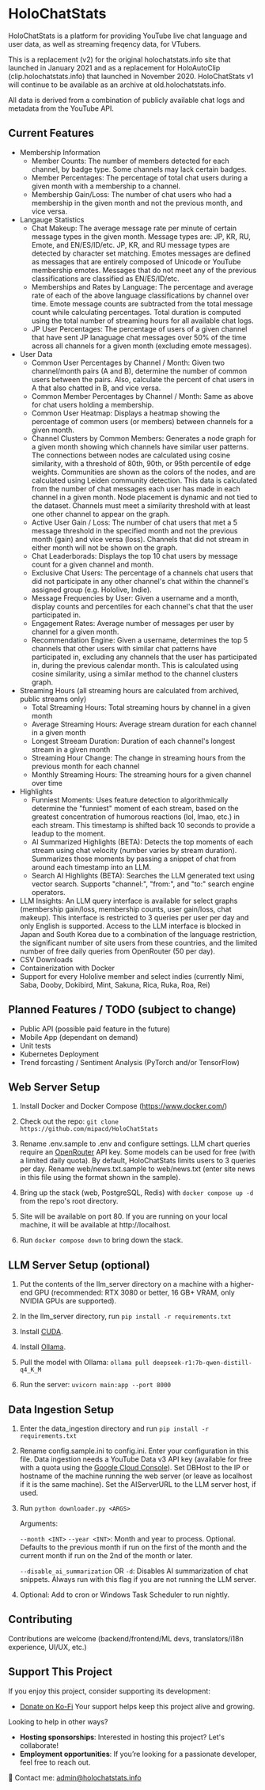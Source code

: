 # HoloChatStats

HoloChatStats is a platform for providing YouTube live chat language and user data, as well as streaming freqency data, for VTubers.

This is a replacement (v2) for the original holochatstats.info site that launched in January 2021 and as a replacement for HoloAutoClip (clip.holochatstats.info) that launched in November 2020.
HoloChatStats v1 will continue to be available as an archive at old.holochatstats.info.

All data is derived from a combination of publicly available chat logs and metadata from the YouTube API.

## Current Features
* Membership Information
    * Member Counts: The number of members detected for each channel, by badge type. Some channels may lack certain badges. 
    * Member Percentages: The percentage of total chat users during a given month with a membership to a channel.
    * Membership Gain/Loss: The number of chat users who had a membership in the given month and not the previous month, and vice versa.
* Langauge Statistics
    * Chat Makeup: The average message rate per minute of certain message types in the given month. Message types are: JP, KR, RU, Emote, and EN/ES/ID/etc.
    JP, KR, and RU message types are detected by character set matching. Emotes messages are defined as messages that are entirely composed of Unicode or YouTube membership emotes.
    Messages that do not meet any of the previous classifications are classified as EN/ES/ID/etc.
    * Memberships and Rates by Language: The percentage and average rate of each of the above language classifications by channel over time. Emote message counts are subtracted from the
    total message count while calculating percentages. Total duration is computed using the total number of streaming hours for all available chat logs.
    * JP User Percentages: The percentage of users of a given channel that have sent JP lanaguage chat messages over 50% of the time across all channels for a given month (excluding emote messages).
* User Data
    * Common User Percentages by Channel / Month: Given two channel/month pairs (A and B), determine the number of common users between the pairs. Also, calculate the percent of chat users in A that
    also chatted in B, and vice versa.
    * Common Member Percentages by Channel / Month: Same as above for chat users holding a membership.
    * Common User Heatmap: Displays a heatmap showing the percentage of common users (or members) between channels for a given month. 
    * Channel Clusters by Common Members: Generates a node graph for a given month showing which channels have similar user patterns. The connections between nodes are calculated using cosine similarity, 
    with a threshold of 80th, 90th, or 95th percentile of edge weights. Communities are shown as the colors of the nodes, and are calculated using Leiden community detection. This data is calculated from the number of chat messages each user has made 
    in each channel in a given month. Node placement is dynamic and not tied to the dataset. Channels must meet a similarity threshold with at least one other channel to appear on the graph.
    * Active User Gain / Loss: The number of chat users that met a 5 message threshold in the specified month and not the previous month (gain) and vice versa (loss). Channels that did not stream in either month 
    will not be shown on the graph.
    * Chat Leaderborads: Displays the top 10 chat users by message count for a given channel and month.
    * Exclusive Chat Users: The percentage of a channels chat users that did not participate in any other channel's chat within the channel's assigned group (e.g. Hololive, Indie). 
    * Message Frequencies by User: Given a username and a month, display counts and percentiles for each channel's chat that the user participated in.
    * Engagement Rates: Average number of messages per user by channel for a given month.
    * Recommendation Engine: Given a username, determines the top 5 channels that other users with similar chat patterns have participated in, excluding any channels that the user has participated in, during the previous calendar month. This is calculated using cosine similarity, using a similar method to the channel clusters graph.
* Streaming Hours (all streaming hours are calculated from archived, public streams only)
    * Total Streaming Hours: Total streaming hours by channel in a given month
    * Average Streaming Hours: Average stream duration for each channel in a given month
    * Longest Streeam Duration: Duration of each channel's longest stream in a given month
    * Streaming Hour Change: The change in streaming hours from the previous month for each channel
    * Monthly Streaming Hours: The streaming hours for a given channel over time
* Highlights
    * Funniest Moments: Uses feature detection to algorithmically determine the "funniest" moment of each stream, based on the greatest concentration of humorous reactions (lol, lmao, etc.) in each stream. This timestamp is shifted back 10 seconds to provide a leadup to the moment. 
    * AI Summarized Highlights (BETA): Detects the top moments of each stream using chat velocity (number varies by stream duration). Summarizes those moments by passing a snippet of chat from around each timestamp into an LLM. 
    * Search AI Highlights (BETA): Searches the LLM generated text using vector search. Supports "channel:", "from:", and "to:" search engine operators.
* LLM Insights: An LLM query interface is available for select graphs (membership gain/loss, membership counts, user gain/loss, chat makeup). This interface is restricted to 3 queries per user per day and only 
English is supported. Access to the LLM interface is blocked in Japan and South Korea due to a combination of the language restriction, the significant number of site users from these countries, and the limited 
number of free daily queries from OpenRouter (50 per day).
* CSV Downloads
* Containerization with Docker
* Support for every Hololive member and select indies (currently Nimi, Saba, Dooby, Dokibird, Mint, Sakuna, Rica, Ruka, Roa, Rei)

## Planned Features / TODO (subject to change)

* Public API (possible paid feature in the future)
* Mobile App (dependant on demand)
* Unit tests
* Kubernetes Deployment
* Trend forcasting / Sentiment Analysis (PyTorch and/or TensorFlow)

## Web Server Setup

1. Install Docker and Docker Compose (https://www.docker.com/)

2. Check out the repo: `git clone https://github.com/mipacd/HoloChatStats`

3. Rename .env.sample to .env and configure settings. LLM chart queries require an [OpenRouter](https://openrouter.ai/) API key. Some models can be used for free (with a limited daily quota). By default, HoloChatStats limits users to 3 queries per day. Rename web/news.txt.sample to web/news.txt (enter site news in this file using the format shown in the sample).

4. Bring up the stack (web, PostgreSQL, Redis) with `docker compose up -d` from the repo's root directory.

5. Site will be available on port 80. If you are running on your local machine, it will be available at http://localhost.

6. Run `docker compose down` to bring down the stack.

## LLM Server Setup (optional)

1. Put the contents of the llm_server directory on a machine with a higher-end GPU (recommended: RTX 3080 or better, 16 GB+ VRAM, only NVIDIA GPUs are supported).

2. In the llm_server directory, run `pip install -r requirements.txt`

3. Install [CUDA](https://developer.nvidia.com/cuda-downloads).

4. Install [Ollama](https://ollama.com/).

5. Pull the model with Ollama: `ollama pull deepseek-r1:7b-qwen-distill-q4_K_M`

6. Run the server: `uvicorn main:app --port 8000`


## Data Ingestion Setup

1. Enter the data_ingestion directory and run `pip install -r requirements.txt`

2. Rename config.sample.ini to config.ini. Enter your configuration in this file. Data ingestion needs a YouTube Data v3 API key (available for free with a quota using the [Google Cloud Console](https://console.cloud.google.com/apis/library/youtube.googleapis.com)). Set DBHost to the IP or hostname of the machine running the web server (or leave as localhost if it is the same machine). Set the AIServerURL to the LLM server host, if used.

3. Run `python downloader.py <ARGS>`

    Arguments:

    ``--month <INT>`` ``--year <INT>``: Month and year to process. Optional. Defaults to the previous month if run on the first of the month and the current month if run on the 2nd of the month or later.

    ``--disable_ai_summarization`` OR ``-d``: Disables AI summarization of chat snippets. Always run with this flag if you are not running the LLM server.

4. Optional: Add to cron or Windows Task Scheduler to run nightly.

## Contributing 
Contributions are welcome (backend/frontend/ML devs, translators/i18n experience, UI/UX, etc.)

## Support This Project

If you enjoy this project, consider supporting its development:

-  [Donate on Ko-Fi](https://ko-fi.com/holochatstats)  Your support helps keep this project alive and growing.

Looking to help in other ways?  
- **Hosting sponsorships**: Interested in hosting this project? Let's collaborate!  
- **Employment opportunities**: If you’re looking for a passionate developer, feel free to reach out.

📧 Contact me: [admin@holochatstats.info](mailto:admin@holochatstats.info)
